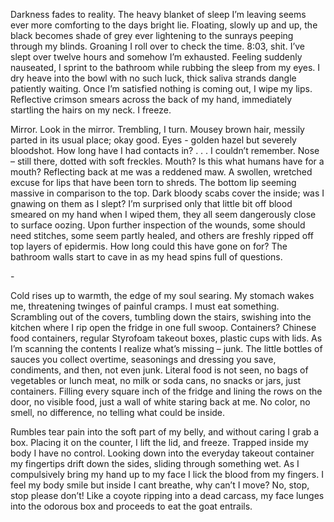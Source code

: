   

Darkness fades to reality. The heavy blanket of sleep I’m leaving seems ever more comforting to the days bright lie. Floating, slowly up and up, the black becomes shade of grey ever lightening to the sunrays peeping through my blinds. Groaning I roll over to check the time. 8:03, shit. I’ve slept over twelve hours and somehow I’m exhausted. Feeling suddenly nauseated, I sprint to the bathroom while rubbing the sleep from my eyes. I dry heave into the bowl with no such luck, thick saliva strands dangle patiently waiting. Once I’m satisfied nothing is coming out, I wipe my lips. Reflective crimson smears across the back of my hand, immediately startling the hairs on my neck. I freeze.

Mirror. Look in the mirror. Trembling, I turn. Mousey brown hair, messily parted in its usual place; okay good. Eyes - golden hazel but severely bloodshot. How long have I had contacts in? . . . I couldn’t remember. Nose – still there, dotted with soft freckles. Mouth? Is this what humans have for a mouth? Reflecting back at me was a reddened maw. A swollen, wretched excuse for lips that have been torn to shreds. The bottom lip seeming massive in comparison to the top. Dark bloody scabs cover the inside; was I gnawing on them as I slept? I’m surprised only that little bit off blood smeared on my hand when I wiped them, they all seem dangerously close to surface oozing. Upon further inspection of the wounds, some should need stitches, some seem partly healed, and others are freshly ripped off top layers of epidermis. How long could this have gone on for? The bathroom walls start to cave in as my head spins full of questions.

\-

Cold rises up to warmth, the edge of my soul searing. My stomach wakes me, threatening twinges of painful cramps. I must eat something. Scrambling out of the covers, tumbling down the stairs, swishing into the kitchen where I rip open the fridge in one full swoop. Containers? Chinese food containers, regular Styrofoam takeout boxes, plastic cups with lids. As I’m scanning the contents I realize what’s missing – junk. The little bottles of sauces you collect overtime, seasonings and dressing you save, condiments, and then, not even junk. Literal food is not seen, no bags of vegetables or lunch meat, no milk or soda cans, no snacks or jars, just containers. Filling every square inch of the fridge and lining the rows on the door, no visible food, just a wall of white staring back at me. No color, no smell, no difference, no telling what could be inside.

Rumbles tear pain into the soft part of my belly, and without caring I grab a box. Placing it on the counter, I lift the lid, and freeze. Trapped inside my body I have no control. Looking down into the everyday takeout container my fingertips drift down the sides, sliding through something wet. As I compulsively bring my hand up to my face I lick the blood from my fingers. I feel my body smile but inside I cant breathe, why can’t I move? No, stop, stop please don’t! Like a coyote ripping into a dead carcass, my face lunges into the odorous box and proceeds to eat the goat entrails.